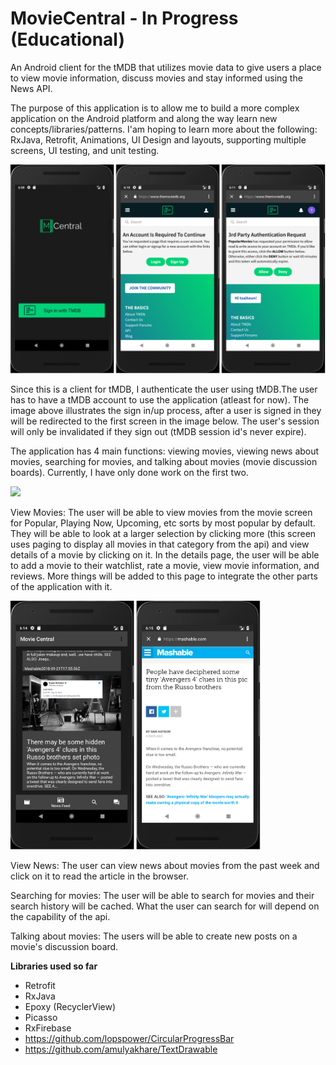 # MovieCentral - In Progress (Educational)
An Android client for the tMDB that utilizes movie data to give users a place to view movie information, discuss movies and stay informed using the News API.

The purpose of this application is to allow me to build a more complex application on the Android platform and along the way learn new concepts/libraries/patterns. I'am hoping to learn more about the following: RxJava, Retrofit, Animations, UI Design and layouts, supporting multiple screens, UI testing, and unit testing.

<img src="https://github.com/tzaitoun/MovieCentral/blob/master/Authentication.png" width="600"></img>

Since this is a client for tMDB, I authenticate the user using tMDB.The user has to have a tMDB account to use the application (atleast for now). The image above illustrates the sign in/up process, after a user is signed in they will be redirected to the first screen in the image below. The user's session will only be invalidated if they sign out (tMDB session id's never expire).

The application has 4 main functions: viewing movies, viewing news about movies, searching for movies, and talking about movies (movie discussion boards). Currently, I have only done work on the first two.

<img src="https://github.com/tzaitoun/MovieCentral/blob/master/MovieScreen.png" width="600"></img>

View Movies: The user will be able to view movies from the movie screen for Popular, Playing Now, Upcoming, etc sorts by most popular by default. They will be able to look at a larger selection by clicking more (this screen uses paging to display all movies in that category from the api) and view details of a movie by clicking on it. In the details page, the user will be able to add a movie to their watchlist, rate a movie, view movie information, and reviews. More things will be added to this page to integrate the other parts of the application with it.

<img src="https://github.com/tzaitoun/MovieCentral/blob/master/NewsFeed.png" width="400"></img>

View News: The user can view news about movies from the past week and click on it to read the article in the browser.

Searching for movies: The user will be able to search for movies and their search history will be cached. What the user can search for will depend on the capability of the api.

Talking about movies: The users will be able to create new posts on a movie's discussion board. 

**Libraries used so far**
- Retrofit
- RxJava
- Epoxy (RecyclerView)
- Picasso
- RxFirebase
- https://github.com/lopspower/CircularProgressBar
- https://github.com/amulyakhare/TextDrawable
